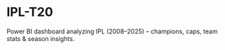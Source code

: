 # IPL-T20
Power BI dashboard analyzing IPL (2008–2025) – champions, caps, team stats &amp; season insights.
